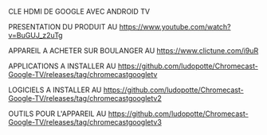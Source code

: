 CLE HDMI DE GOOGLE AVEC ANDROID TV

PRESENTATION DU PRODUIT AU https://www.youtube.com/watch?v=BuGUJ_z2uTg

APPAREIL A ACHETER SUR BOULANGER AU https://www.clictune.com/i9uR

APPLICATIONS A INSTALLER AU 
https://github.com/ludopotte/Chromecast-Google-TV/releases/tag/chromecastgoogletv

LOGICIELS A INSTALLER AU 
https://github.com/ludopotte/Chromecast-Google-TV/releases/tag/chromecastgoogletv2

OUTILS POUR L'APPAREIL AU
https://github.com/ludopotte/Chromecast-Google-TV/releases/tag/chromecastgoogletv3
